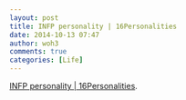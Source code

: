 ```yaml
---
layout: post
title: INFP personality | 16Personalities
date: 2014-10-13 07:47
author: woh3
comments: true
categories: [Life]
---
```

<a href='http://www.16personalities.com/infp-personality'>INFP personality | 16Personalities</a>.

